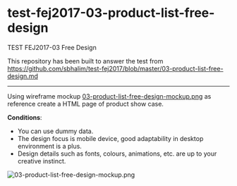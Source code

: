 # test-fej2017-03-product-list-free-design
TEST FEJ2017-03 Free Design

This repository has been built to answer the test from https://github.com/sbhalim/test-fej2017/blob/master/03-product-list-free-design.md

---
Using wireframe mockup [03-product-list-free-design-mockup.png](https://github.com/sbhalim/test-fej2017/blob/master/03-product-list-free-design-mockup.png?raw=true) as reference create a HTML page of product show case.

**Conditions**:
- You can use dummy data.
- The design focus is mobile device, good adaptability in desktop environment is a plus.
- Design details such as fonts, colours, animations, etc. are up to your creative instinct.

![03-product-list-free-design-mockup.png](https://github.com/sbhalim/test-fej2017/blob/master/03-product-list-free-design-mockup.png?raw=true)